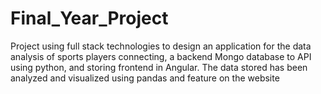 # Final_Year_Project
Project using full stack technologies to design an application for the data analysis of sports players connecting, a backend Mongo database to API using python, and storing frontend in Angular. The data stored has been analyzed and visualized using pandas and feature on the website
